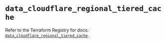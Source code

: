 # `data_cloudflare_regional_tiered_cache`

Refer to the Terraform Registry for docs: [`data_cloudflare_regional_tiered_cache`](https://registry.terraform.io/providers/cloudflare/cloudflare/5.11.0/docs/data-sources/regional_tiered_cache).
